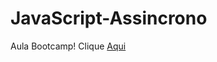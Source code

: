 # JavaScript-Assincrono
 Aula Bootcamp! Clique [Aqui](https://jonatasabreu.github.io/JavaScript-Assincrono/)
